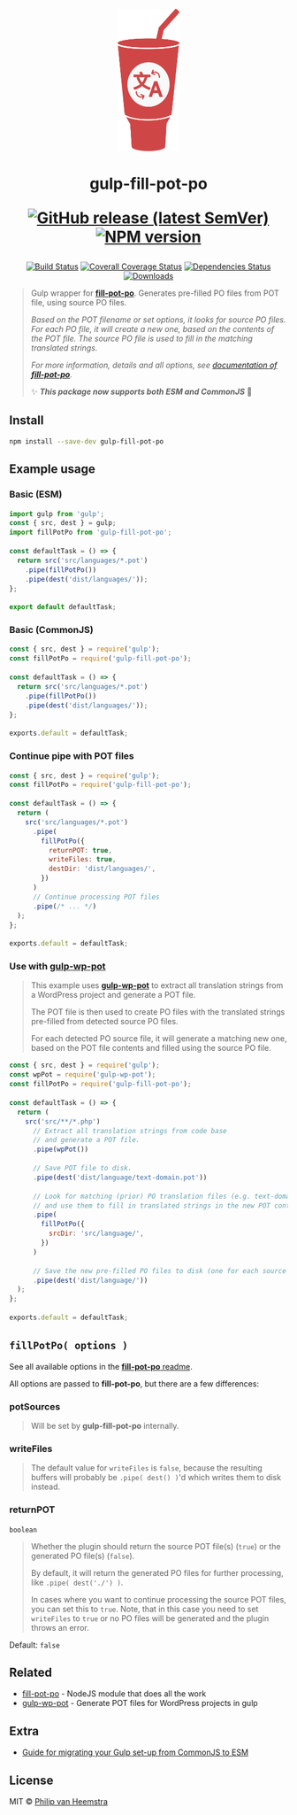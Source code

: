 <p align="center">
    <img height="257" width="114" src="https://raw.githubusercontent.com/vheemstra/gulp-fill-pot-po/main/logo.svg">
</p>

<h1 align="center">
gulp-fill-pot-po<br/>

[![GitHub release (latest SemVer)][release-image]][release-url] [![NPM version][npm-image]][npm-url]

</h1>
<div align="center">

[![Build Status][ci-image]][ci-url]
[![Coverall Coverage Status][coverage-image]][coverage-url]
[![Dependencies Status][deps-image]][deps-url]
[![Downloads][downloads-image]][npm-url]

</div>

> Gulp wrapper for [**fill-pot-po**][fpp-url]. Generates pre-filled PO files from POT file, using source PO files.
>
> _Based on the POT filename or set options, it looks for source PO files. For each PO file, it will create a new one, based on the contents of the POT file. The source PO file is used to fill in the matching translated strings._
>
> _For more information, details and all options, see [documentation of **fill-pot-po**][fpp-url]._
>
> ✨ **_This package now supports both ESM and CommonJS_** 🎉

## Install

```bash
npm install --save-dev gulp-fill-pot-po
```

## Example usage

### Basic (ESM)

```js
import gulp from 'gulp';
const { src, dest } = gulp;
import fillPotPo from 'gulp-fill-pot-po';

const defaultTask = () => {
  return src('src/languages/*.pot')
    .pipe(fillPotPo())
    .pipe(dest('dist/languages/'));
};

export default defaultTask;
```

### Basic (CommonJS)

```js
const { src, dest } = require('gulp');
const fillPotPo = require('gulp-fill-pot-po');

const defaultTask = () => {
  return src('src/languages/*.pot')
    .pipe(fillPotPo())
    .pipe(dest('dist/languages/'));
};

exports.default = defaultTask;
```

### Continue pipe with POT files

```js
const { src, dest } = require('gulp');
const fillPotPo = require('gulp-fill-pot-po');

const defaultTask = () => {
  return (
    src('src/languages/*.pot')
      .pipe(
        fillPotPo({
          returnPOT: true,
          writeFiles: true,
          destDir: 'dist/languages/',
        })
      )
      // Continue processing POT files
      .pipe(/* ... */)
  );
};

exports.default = defaultTask;
```

### Use with [gulp-wp-pot][gwpp-url]

> This example uses [**gulp-wp-pot**][gwpp-url] to extract all translation strings from a WordPress project and generate a POT file.
>
> The POT file is then used to create PO files with the translated strings pre-filled from detected source PO files.
>
> For each detected PO source file, it will generate a matching new one, based on the POT file contents and filled using the source PO file.

```js
const { src, dest } = require('gulp');
const wpPot = require('gulp-wp-pot');
const fillPotPo = require('gulp-fill-pot-po');

const defaultTask = () => {
  return (
    src('src/**/*.php')
      // Extract all translation strings from code base
      // and generate a POT file.
      .pipe(wpPot())

      // Save POT file to disk.
      .pipe(dest('dist/language/text-domain.pot'))

      // Look for matching (prior) PO translation files (e.g. text-domain-en_EN.po)
      // and use them to fill in translated strings in the new POT content.
      .pipe(
        fillPotPo({
          srcDir: 'src/language/',
        })
      )

      // Save the new pre-filled PO files to disk (one for each source PO file).
      .pipe(dest('dist/language/'))
  );
};

exports.default = defaultTask;
```

## `fillPotPo( options )`

See all available options in the [**fill-pot-po** readme](https://github.com/vHeemstra/fill-pot-po#options).

All options are passed to **fill-pot-po**, but there are a few differences:

### potSources

> Will be set by **gulp-fill-pot-po** internally.

### writeFiles

> The default value for `writeFiles` is `false`, because the resulting buffers will probably be `.pipe( dest() )`'d which writes them to disk instead.

### returnPOT

`boolean`

> Whether the plugin should return the source POT file(s) (`true`) or the generated PO file(s) (`false`).
>
> By default, it will return the generated PO files for further processing, like `.pipe( dest('./') )`.
>
> In cases where you want to continue processing the source POT files, you can set this to `true`. Note, that in this case you need to set `writeFiles` to `true` or no PO files will be generated and the plugin throws an error.

Default: `false`

## Related

- [fill-pot-po][fpp-url] - NodeJS module that does all the work
- [gulp-wp-pot][gwpp-url] - Generate POT files for WordPress projects in gulp

## Extra

- [Guide for migrating your Gulp set-up from CommonJS to ESM](https://gist.github.com/noraj/007a943dc781dc8dd3198a29205bae04)

## License

MIT © [Philip van Heemstra](https://github.com/vHeemstra)

[fpp-url]: http://github.com/vHeemstra/fill-pot-po
[gwpp-url]: http://github.com/wp-pot/gulp-wp-pot
[release-url]: https://github.com/vHeemstra/gulp-fill-pot-po/releases
[release-image]: https://img.shields.io/github/v/release/vHeemstra/gulp-fill-pot-po?sort=semver&logo=github&logoColor=959DA5&labelColor=444D56
[ci-url]: https://github.com/vHeemstra/gulp-fill-pot-po/actions/workflows/ci_push_on_main.yml
[ci-image]: https://img.shields.io/github/actions/workflow/status/vHeemstra/gulp-fill-pot-po/ci_push_on_main.yml?branch=main&label=lint%20%26%20test&logo=github&logoColor=959DA5&labelColor=444D56
[ci-image2]: https://github.com/vHeemstra/gulp-fill-pot-po/actions/workflows/ci_push_on_main.yml/badge.svg
[ci-image3]: https://img.shields.io/static/v1?logo=github&logoColor=959DA5&label=lint%20%26%20tests&labelColor=444D56&message=passing&color=34D058
[ci-image4]: https://img.shields.io/github/workflow/status/vHeemstra/gulp-fill-pot-po/Lint%20%7C%20Test%20%7C%20Release?label=lint%20%26%20test&logo=github&logoColor=959DA5&labelColor=444D56
[coverage-url]: https://coveralls.io/github/vHeemstra/gulp-fill-pot-po?branch=main
[coverage-image]: https://img.shields.io/coveralls/github/vHeemstra/gulp-fill-pot-po?logo=coveralls&logoColor=959DA5&labelColor=444D56
[coverage-image_]: https://coveralls.io/repos/github/vHeemstra/gulp-fill-pot-po/badge.svg?branch=main
[coverage-url2]: https://codecov.io/gh/vHeemstra/gulp-fill-pot-po
[coverage-image2]: https://codecov.io/gh/vHeemstra/gulp-fill-pot-po/branch/main/graph/badge.svg?token=sZaKGStMXg
[deps-url]: https://libraries.io/npm/gulp-fill-pot-po
[deps-image]: https://img.shields.io/librariesio/release/npm/gulp-fill-pot-po?logo=libraries.io&logoColor=959DA5&labelColor=444D56
[deps-image2]: https://img.shields.io/librariesio/github/vHeemstra/gulp-fill-pot-po?logo=libraries.io&logoColor=959DA5&labelColor=444D56
[npm-url]: https://www.npmjs.com/package/gulp-fill-pot-po
[npm-image]: https://img.shields.io/npm/v/gulp-fill-pot-po.svg?color=cb0000&labelColor=444D56&logo=data:image/svg+xml;base64,PHN2ZyByb2xlPSJpbWciIHZpZXdCb3g9IjAgMCAyNCAyNCIgeG1sbnM9Imh0dHA6Ly93d3cudzMub3JnLzIwMDAvc3ZnIj48cGF0aCBmaWxsPSIjOTU5REE1IiBkPSJNMS43NjMgMEMuNzg2IDAgMCAuNzg2IDAgMS43NjN2MjAuNDc0QzAgMjMuMjE0Ljc4NiAyNCAxLjc2MyAyNGgyMC40NzRjLjk3NyAwIDEuNzYzLS43ODYgMS43NjMtMS43NjNWMS43NjNDMjQgLjc4NiAyMy4yMTQgMCAyMi4yMzcgMHpNNS4xMyA1LjMyM2wxMy44MzcuMDE5LS4wMDkgMTMuODM2aC0zLjQ2NGwuMDEtMTAuMzgyaC0zLjQ1NkwxMi4wNCAxOS4xN0g1LjExM3oiPjwvcGF0aD48L3N2Zz4=
[downloads-image]: https://img.shields.io/npm/dm/gulp-fill-pot-po.svg?labelColor=444D56&logo=data:image/svg+xml;base64,PHN2ZyByb2xlPSJpbWciIHZpZXdCb3g9IjAgMCAyNCAyNCIgeG1sbnM9Imh0dHA6Ly93d3cudzMub3JnLzIwMDAvc3ZnIj48cGF0aCBmaWxsPSIjOTU5REE1IiBkPSJNMS43NjMgMEMuNzg2IDAgMCAuNzg2IDAgMS43NjN2MjAuNDc0QzAgMjMuMjE0Ljc4NiAyNCAxLjc2MyAyNGgyMC40NzRjLjk3NyAwIDEuNzYzLS43ODYgMS43NjMtMS43NjNWMS43NjNDMjQgLjc4NiAyMy4yMTQgMCAyMi4yMzcgMHpNNS4xMyA1LjMyM2wxMy44MzcuMDE5LS4wMDkgMTMuODM2aC0zLjQ2NGwuMDEtMTAuMzgyaC0zLjQ1NkwxMi4wNCAxOS4xN0g1LjExM3oiPjwvcGF0aD48L3N2Zz4=
